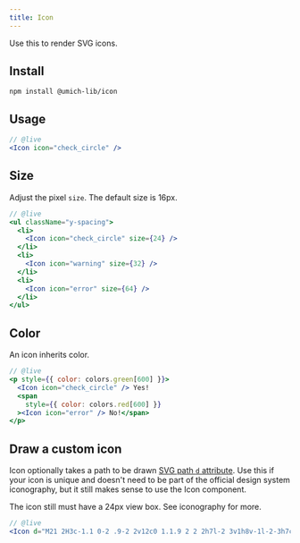 ```yaml
---
title: Icon
---
```


<lede>Use this to render SVG icons.</lede>

## Install

```
npm install @umich-lib/icon
```

## Usage

```jsx
// @live
<Icon icon="check_circle" />
```

## Size

Adjust the pixel `size`. The default size is 16px.

```jsx
// @live
<ul className="y-spacing">
  <li>
    <Icon icon="check_circle" size={24} />
  </li>
  <li>
    <Icon icon="warning" size={32} />
  </li>
  <li>
    <Icon icon="error" size={64} />
  </li>
</ul>
```

## Color

An icon inherits color.

```jsx
// @live
<p style={{ color: colors.green[600] }}>
  <Icon icon="check_circle" /> Yes!
  <span
    style={{ color: colors.red[600] }}
  ><Icon icon="error" /> No!</span>
</p>
```

## Draw a custom icon

Icon optionally takes a path to be drawn [SVG path `d` attribute](https://developer.mozilla.org/en-US/docs/Web/SVG/Attribute/d). Use this if your icon is unique and doesn't need to be part of the official design system iconography, but it still makes sense to use the Icon component.

The icon still must have a 24px view box. See <gastby-link to="/styles/iconography">iconography</gatsby-link> for more.

```jsx
// @live
<Icon d="M21 2H3c-1.1 0-2 .9-2 2v12c0 1.1.9 2 2 2h7l-2 3v1h8v-1l-2-3h7c1.1 0 2-.9 2-2V4c0-1.1-.9-2-2-2zm0 12H3V4h18v10z" />
```